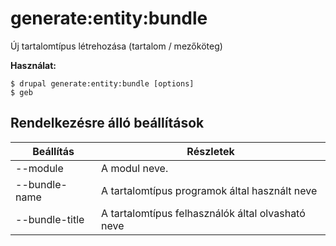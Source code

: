 # generate:entity:bundle
Új tartalomtípus létrehozása (tartalom / mezőköteg)

**Használat:**
```
$ drupal generate:entity:bundle [options]
$ geb  
```

## Rendelkezésre álló beállítások
Beállítás | Részletek
-------|-------------
--module | A modul neve.
--bundle-name | A tartalomtípus programok által használt neve
--bundle-title | A tartalomtípus felhasználók által olvasható neve
